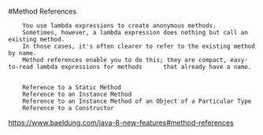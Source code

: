 #Method References
		
		You use lambda expressions to create anonymous methods.
		Sometimes, however, a lambda expression does nothing but call an existing method.
		In those cases, it's often clearer to refer to the existing method by name. 
		Method references enable you to do this; they are compact, easy-to-read lambda expressions for methods 		that already have a name.  
		
		
		Reference to a Static Method
		Reference to an Instance Method
		Reference to an Instance Method of an Object of a Particular Type
		Reference to a Constructor
	
https://www.baeldung.com/java-8-new-features#method-references